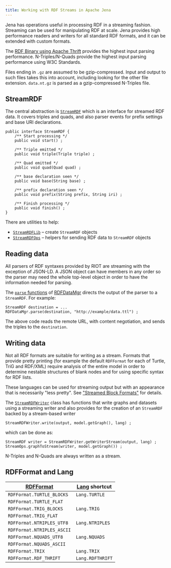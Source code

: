 ```yaml
---
title: Working with RDF Streams in Apache Jena
---
```


Jena has operations useful in processing RDF in a streaming
fashion. Streaming can be used for manipulating RDF at scale.  Jena
provides high performance readers and writers for all standard RDF formats,
and it can be extended with custom formats.

The [RDF Binary using Apache Thrift](rdf-binary.html) provides the highest
input parsing performance.  N-Triples/N-Quads provide the highest
input parsing performance using W3C Standards.

Files ending in `.gz` are assumed to be gzip-compressed. Input and output
to such files takes this into account, including looking for the other file
extension.  `data.nt.gz` is parsed as a gzip-compressed N-Triples file.

## StreamRDF

The central abstraction is 
[`StreamRDF`](/documentation/javadoc/arq/org/apache/jena/riot/system/StreamRDF.html)
which is an interface for streamed RDF data.  It covers triples and quads, 
and also parser events for prefix settings and base URI declarations.

    public interface StreamRDF {
        /** Start processing */
        public void start() ;
   
        /** Triple emitted */
        public void triple(Triple triple) ;

        /** Quad emitted */
        public void quad(Quad quad) ;

        /** base declaration seen */
        public void base(String base) ;

        /** prefix declaration seen */
        public void prefix(String prefix, String iri) ;

        /** Finish processing */
        public void finish() ;
    }

There are utilities to help:

* [`StreamRDFLib`](/documentation/javadoc/arq/org/apache/jena/riot/system/StreamRDFLib.html) &ndash; create `StreamRDF` objects
* [`StreamRDFOps`](/documentation/javadoc/arq/org/apache/jena/riot/system/StreamOps.html) &ndash; helpers for sending RDF data to `StreamRDF` objects

## Reading data

All parsers of RDF syntaxes provided by RIOT are streaming with the
exception of JSON-LD.  A JSON object can have members in any order so the
parser may need the whole top-level object in order to have the information
needed for parsing.

The [`parse` functions](/documentation/javadoc/arq/org/apache/jena/riot/RDFDataMgr.html#parse%28org.apache.jena.riot.system.StreamRDF%2C%20java.io.InputStream%2C%20org.apache.jena.riot.Lang%29)
of [RDFDataMgr](/documentation/javadoc/arq/org/apache/jena/riot/RDFDataMgr.html) 
directs the output of the parser to a `StreamRDF`.  For example:

    StreamRDF destination = ... 
    RDFDataMgr.parse(destination, "http://example/data.ttl") ;

The above code reads the remote URL, with content negotiation, and sends the
triples to the `destination`.

## Writing data

Not all RDF formats are suitable for writing as a stream.  Formats that
provide pretty printing (for example the default `RDFFormat` for each of
Turtle, TriG and RDF/XML) require analysis of the entire model in order
to determine nestable structures of blank nodes and for using specific
syntax for RDF lists.

These languages can be used for streaming output but with an appearance
that is necessarily "less pretty".
See ["Streamed Block Formats"](rdf-output.html#streamed-block-formats) 
for details.

The [`StreamRDFWriter`](/documentation/javadoc/arq/org/apache/jena/riot/system/StreamRDFWriter.html)
class has functions that write graphs and datasets
using a streaming writer and also provides for the creation of
an `StreamRDF` backed by a stream-based writer

    StreamRDFWriter.write(output, model.getGraph(), lang) ;

which can be done as:

    StreamRDF writer = StreamRDFWriter.getWriterStream(output, lang) ;
    StreamOps.graphToStream(writer, model.getGraph()) ;

N-Triples and N-Quads are always written as a stream.

## RDFFormat and Lang

| [RDFFormat](/documentation/javadoc/arq/org/apache/jena/riot/RDFFormat.html) | [Lang](/documentation/javadoc/arq/org/apache/jena/riot/Lang.html) shortcut  |
|----------------------------|------------------|
| `RDFFormat.TURTLE_BLOCKS`  | `Lang.TURTLE`    |
| `RDFFormat.TURTLE_FLAT`    |                  |
| `RDFFormat.TRIG_BLOCKS`    | `Lang.TRIG`      |
| `RDFFormat.TRIG_FLAT`      |                  |
| `RDFFormat.NTRIPLES_UTF8`  | `Lang.NTRIPLES`  |
| `RDFFormat.NTRIPLES_ASCII` |                  |
| `RDFFormat.NQUADS_UTF8`    | `Lang.NQUADS`    |
| `RDFFormat.NQUADS_ASCII`   |                  |
| `RDFFormat.TRIX`           | `Lang.TRIX`      |
| `RDFFormat.RDF_THRIFT`     | `Lang.RDFTHRIFT` |
